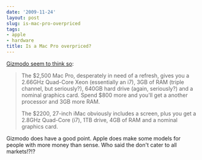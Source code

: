 ```yaml
---
date: '2009-11-24'
layout: post
slug: is-mac-pro-overpriced
tags:
- apple
- hardware
title: Is a Mac Pro overpriced?
---
```


[Gizmodo seem to think
so](http://gizmodo.com/5411073/why-its-gotten-straight-stupid-to-buy-a-mac-pro):  
> The $2,500 Mac Pro, desperately in need of a refresh, gives you a
> 2.66GHz Quad-Core Xeon (essentially an i7), 3GB of RAM (triple
> channel, but seriously?), 640GB hard drive (again, seriously?) and a
> nominal graphics card. Spend $800 more and you'll get a another
> processor and 3GB more RAM.
>
> The $2200, 27-inch iMac obviously includes a screen, plus you get a
> 2.8GHz Quad-Core (i7), 1TB drive, 4GB of RAM and a nominal graphics
> card.

Gizmodo does have a good point. Apple does make some models for people
with more money than sense. Who said the don't cater to all markets!?!?